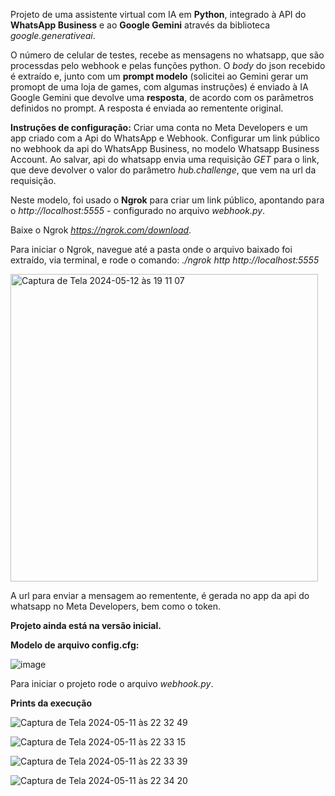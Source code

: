 Projeto de uma assistente virtual com IA em **Python**, integrado à API do **WhatsApp Business** e ao **Google Gemini** através da biblioteca _google.generativeai_.

O número de celular de testes, recebe as mensagens no whatsapp, que são processdas pelo webhook e pelas funções python. O _body_ do json recebido é extraído e, 
junto com um **prompt modelo** (solicitei ao Gemini gerar um promopt de uma loja de games, com algumas instruções) é enviado à IA Google Gemini que devolve uma **resposta**, 
de acordo com os parâmetros definidos no prompt. A resposta é enviada ao rementente original.

**Instruções de configuração:**
Criar uma conta no Meta Developers e um app criado com a Api do WhatsApp e Webhook.
Configurar um link público no webhook da api do WhatsApp Business, no modelo Whatsapp Business Account. Ao salvar,  api do whatsapp envia uma requisição _GET_ para o link, que deve devolver o valor do parâmetro _hub.challenge_, que vem na url da requisição.

Neste modelo, foi usado o **Ngrok** para criar um link público, apontando para o _http://localhost:5555_ - configurado no arquivo _webhook.py_. 

Baixe o Ngrok _https://ngrok.com/download_.

Para iniciar o Ngrok, navegue até a pasta onde o arquivo baixado foi extraído, via terminal, e rode o comando: _./ngrok http http://localhost:5555_

<img width="492" alt="Captura de Tela 2024-05-12 às 19 11 07" src="https://github.com/cainaalba/chat_bot_gemini/assets/57020103/cdec6127-03fc-49b1-9eb5-47f376888e7e">

A url para enviar a mensagem ao rementente, é gerada no app da api do whatsapp no Meta Developers, bem como o token.

**Projeto ainda está na versão inicial.**

**Modelo de arquivo config.cfg:**

![image](https://github.com/cainaalba/chat_bot_gemini/assets/57020103/c29813b5-d63e-457a-8b86-4ea84338b3fa)

Para iniciar o projeto rode o arquivo _webhook.py_.

**Prints da execução**

![Captura de Tela 2024-05-11 às 22 32 49](https://github.com/cainaalba/chat_bot_gemini/assets/57020103/c36c4511-3658-4bfa-947f-aab0e4d20b35)

![Captura de Tela 2024-05-11 às 22 33 15](https://github.com/cainaalba/chat_bot_gemini/assets/57020103/f5c7794a-3b16-429a-8bf2-e237cb06e57d)

![Captura de Tela 2024-05-11 às 22 33 39](https://github.com/cainaalba/chat_bot_gemini/assets/57020103/e286e91c-0ffa-496d-ae81-321033dfd68a)

![Captura de Tela 2024-05-11 às 22 34 20](https://github.com/cainaalba/chat_bot_gemini/assets/57020103/97c69e44-b230-4838-a328-7bc5ab2f4c21)
